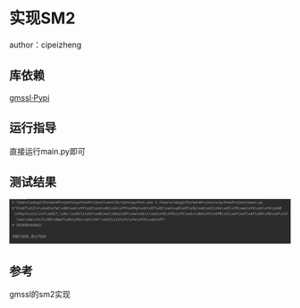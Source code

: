 # 实现SM2

author：cipeizheng

## 库依赖

[gmssl·Pypi](https://pypi.org/project/gmssl/)

## 运行指导

直接运行main.py即可

## 测试结果

![res](sm2.png)

## 参考

gmssl的sm2实现